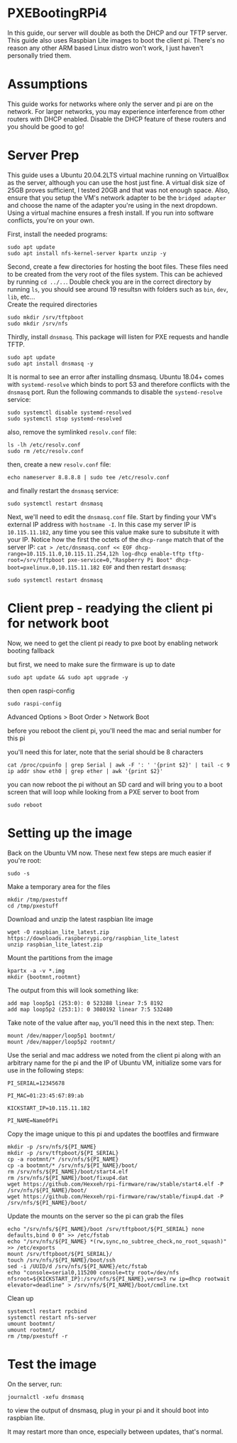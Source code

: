 # PXEBootingRPi4

In this guide, our server will double as both the DHCP and our TFTP server.  
This guide also uses Raspbian Lite images to boot the client pi. There's no reason any other ARM based Linux distro won't work, I just haven't personally tried them.

# Assumptions
This guide works for networks where only the server and pi are on the network. For larger networks, you may experience interference from other routers with DHCP enabled. Disable the DHCP feature of these routers and you should be good to go! 


# Server Prep
This guide uses a Ubuntu 20.04.2LTS virtual machine running on VirtualBox as the server, although you can use the host just fine.
A virtual disk size of 25GB proves sufficient, I tested 20GB and that was not enough space. Also, ensure that you setup the VM's network adapter to be the `bridged adapter` and choose the name of the adapter you're using in the next dropdown.
Using a virtual machine ensures a fresh install. If you run into software conflicts, you're on your own.

First, install the needed programs:
```
sudo apt update
sudo apt install nfs-kernel-server kpartx unzip -y
```
Second, create a few directories for hosting the boot files. These files need to be created from the very root of the files system. This can be achieved by running `cd ../..`. Double check you are in the correct directory by running `ls`, you should see around 19 resultsn with folders such as `bin`, `dev`, `lib`, etc...  
Create the required directories
```
sudo mkdir /srv/tftpboot
sudo mkdir /srv/nfs
```

Thirdly, install `dnsmasq`. This package will listen for PXE requests and handle TFTP.
```
sudo apt update
sudo apt install dnsmasq -y
```
It is normal to see an error after installing dnsmasq. Ubuntu 18.04+ comes with `systemd-resolve` which binds to port 53 and therefore conflicts with the `dnsmasq` port. Run the following commands to disable the `systemd-resolve` service:
```
sudo systemctl disable systemd-resolved
sudo systemctl stop systemd-resolved
```
also, remove the symlinked `resolv.conf` file:
```
ls -lh /etc/resolv.conf
sudo rm /etc/resolv.conf
```
then, create a new `resolv.conf` file:
```
echo nameserver 8.8.8.8 | sudo tee /etc/resolv.conf
```
and finally restart the `dnsmasq` service:
```
sudo systemctl restart dnsmasq
```

Next, we'll need to edit the `dnsmasq.conf` file. Start by finding your VM's external IP address with `hostname -I`. In this case my server IP is `10.115.11.182`, any time you see this value make sure to subsitute it with your IP.
Notice how the first the octets of the `dhcp-range` match that of the server IP:
`
cat > /etc/dnsmasq.conf << EOF
dhcp-range=10.115.11.0,10.115.11.254,12h
log-dhcp
enable-tftp
tftp-root=/srv/tftpboot
pxe-service=0,"Raspberry Pi Boot"
dhcp-boot=pxelinux.0,10.115.11.182
EOF
`
and then restart `dnsmasq`:
```
sudo systemctl restart dnsmasq
```

# Client prep - readying the client pi for network boot
Now, we need to get the client pi ready to pxe boot by enabling network booting fallback

but first, we need to make sure the firmware is up to date

```sudo apt update && sudo apt upgrade -y```

then open raspi-config

```sudo raspi-config```

Advanced Options > Boot Order > Network Boot

before you reboot the client pi, you'll need the mac and serial number for this pi

you'll need this for later, note that the serial should be 8 characters
```
cat /proc/cpuinfo | grep Serial | awk -F ': ' '{print $2}' | tail -c 9
ip addr show eth0 | grep ether | awk '{print $2}'
```

you can now reboot the pi without an SD card and will bring you to a boot screen that will loop while looking from a PXE server to boot from
```
sudo reboot
```

# Setting up the image
Back on the Ubuntu VM now. These next few steps are much easier if you're root:
```
sudo -s
```
Make a temporary area for the files
```
mkdir /tmp/pxestuff
cd /tmp/pxestuff
```
Download and unzip the latest raspbian lite image
```
wget -O raspbian_lite_latest.zip https://downloads.raspberrypi.org/raspbian_lite_latest
unzip raspbian_lite_latest.zip
```

Mount the partitions from the image
```
kpartx -a -v *.img
mkdir {bootmnt,rootmnt}
```
The output from this will look something like:
```
add map loop5p1 (253:0): 0 523288 linear 7:5 8192
add map loop5p2 (253:1): 0 3080192 linear 7:5 532480
```
Take note of the value after `map`, you'll need this in the next step. Then:
```
mount /dev/mapper/loop5p1 bootmnt/
mount /dev/mapper/loop5p2 rootmnt/
```
Use the serial and mac address we noted from the client pi along with an arbitrary name for the pi and the IP of Ubuntu VM, initialize some vars for use in the following steps:
```
PI_SERIAL=12345678

PI_MAC=01:23:45:67:89:ab

KICKSTART_IP=10.115.11.182

PI_NAME=NameOfPi
```

Copy the image unique to this pi and updates the bootfiles and firmware
```
mkdir -p /srv/nfs/${PI_NAME}
mkdir -p /srv/tftpboot/${PI_SERIAL}
cp -a rootmnt/* /srv/nfs/${PI_NAME}
cp -a bootmnt/* /srv/nfs/${PI_NAME}/boot/
rm /srv/nfs/${PI_NAME}/boot/start4.elf
rm /srv/nfs/${PI_NAME}/boot/fixup4.dat
wget https://github.com/Hexxeh/rpi-firmware/raw/stable/start4.elf -P /srv/nfs/${PI_NAME}/boot/
wget https://github.com/Hexxeh/rpi-firmware/raw/stable/fixup4.dat -P /srv/nfs/${PI_NAME}/boot/
```
Update the mounts on the server so the pi can grab the files
```
echo "/srv/nfs/${PI_NAME}/boot /srv/tftpboot/${PI_SERIAL} none defaults,bind 0 0" >> /etc/fstab
echo "/srv/nfs/${PI_NAME} *(rw,sync,no_subtree_check,no_root_squash)" >> /etc/exports
mount /srv/tftpboot/${PI_SERIAL}/
touch /srv/nfs/${PI_NAME}/boot/ssh
sed -i /UUID/d /srv/nfs/${PI_NAME}/etc/fstab
echo "console=serial0,115200 console=tty root=/dev/nfs nfsroot=${KICKSTART_IP}:/srv/nfs/${PI_NAME},vers=3 rw ip=dhcp rootwait elevator=deadline" > /srv/nfs/${PI_NAME}/boot/cmdline.txt
```

Clean up
```
systemctl restart rpcbind
systemctl restart nfs-server
umount bootmnt/
umount rootmnt/
rm /tmp/pxestuff -r
```

# Test the image
On the server, run:
```
journalctl -xefu dnsmasq
```
to view the output of dnsmasq, plug in your pi and it should boot into raspbian lite.

It may restart more than once, especially between updates, that's normal.
